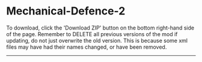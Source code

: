 Mechanical-Defence-2
====================
To download, click the 'Download ZIP' button on the bottom right-hand side of the page. Remember to DELETE all previous
versions of the mod if updating, do not just overwrite the old version. This is because some xml files may have had their
names changed, or have been removed.

--------------------

